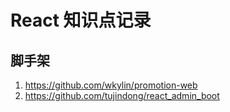 # React 知识点记录

## 脚手架

1. https://github.com/wkylin/promotion-web
2. https://github.com/tujindong/react_admin_boot

